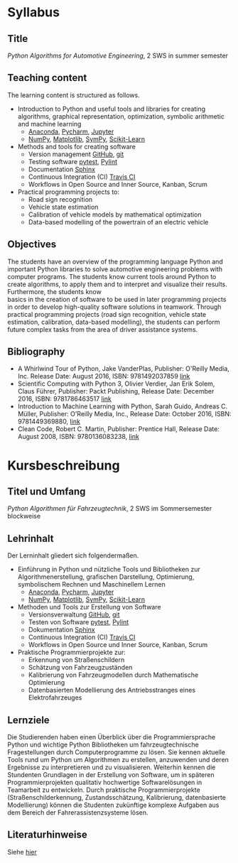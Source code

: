 # Syllabus
## Title
*Python Algorithms for Automotive Engineering*, 2 SWS in summer semester 
## Teaching content
The learning content is structured as follows.
* Introduction to Python and useful tools and libraries for creating algorithms, 
graphical representation, optimization, symbolic arithmetic and machine learning 
    * [Anaconda](https://www.anaconda.com/), [Pycharm](https://www.jetbrains.com/pycharm/),
      [Jupyter](https://jupyter.org/)
    * [NumPy](http://www.numpy.org/), [Matplotlib](https://matplotlib.org/),
      [SymPy](https://www.sympy.org/en/index.html), [Scikit-Learn](https://scikit-learn.org/stable/index.html)
* Methods and tools for creating software
    * Version management [GitHub](https://github.com/), [git](https://git-scm.com/)
    * Testing software [pytest](https://docs.pytest.org/en/latest/),
      [Pylint](https://www.pylint.org/)
    * Documentation [Sphinx](http://www.sphinx-doc.org/en/stable/)
    * Continuous Integration (CI) [Travis CI](https://travis-ci.org/)
    * Workflows in Open Source and Inner Source, Kanban, Scrum
* Practical programming projects to:
    * Road sign recognition
    * Vehicle state estimation
    * Calibration of vehicle models by mathematical optimization
    * Data-based modelling of the powertrain of an electric vehicle
## Objectives
The students have an overview of the programming language Python and important 
Python libraries to solve automotive engineering problems with computer programs. 
The students know current tools around Python to create algorithms, to apply them
and to interpret and visualize their results. Furthermore, the students know  
basics in the creation of software to be used in later programming projects in order 
to develop high-quality software solutions in teamwork. Through practical 
programming projects (road sign recognition, vehicle state estimation, calibration, 
data-based modelling), the students can perform future complex tasks from the 
area of driver assistance systems.
## <a name="Bibliography">Bibliography</a>
* A Whirlwind Tour of Python, Jake VanderPlas, Publisher: O'Reilly Media, Inc.
Release Date: August 2016, ISBN: 9781492037859
[link](https://www.oreilly.com/library/view/a-whirlwind-tour/9781492037859/)
* Scientific Computing with Python 3, Olivier Verdier, Jan Erik Solem, Claus Führer,
Publisher: Packt Publishing, Release Date: December 2016, ISBN: 9781786463517
[link](https://www.oreilly.com/library/view/scientific-computing-with/9781786463517/)
* Introduction to Machine Learning with Python, Sarah Guido, Andreas C. Müller, 
Publisher: O'Reilly Media, Inc., Release Date: October 2016, ISBN: 9781449369880, 
[link](https://www.oreilly.com/library/view/introduction-to-machine/9781449369880/)
* Clean Code, Robert C. Martin, Publisher: Prentice Hall, Release Date: August 2008,
ISBN: 9780136083238, [link](https://www.oreilly.com/library/view/clean-code/9780136083238/)

# Kursbeschreibung
## Titel und Umfang
*Python Algorithmen für Fahrzeugtechnik*, 2 SWS im Sommersemester blockweise
## Lehrinhalt
Der Lerninhalt gliedert sich folgendermaßen.
* Einführung in Python und nützliche Tools und Bibliotheken zur Algorithmenerstellung, 
grafischen Darstellung, Optimierung, symbolischem Rechnen und Maschinellem Lernen 
    * [Anaconda](https://www.anaconda.com/), [Pycharm](https://www.jetbrains.com/pycharm/),
      [Jupyter](https://jupyter.org/)
    * [NumPy](http://www.numpy.org/), [Matplotlib](https://matplotlib.org/),
      [SymPy](https://www.sympy.org/en/index.html), [Scikit-Learn](https://scikit-learn.org/stable/index.html)
* Methoden und Tools zur Erstellung von Software
    * Versionsverwaltung [GitHub](https://github.com/), [git](https://git-scm.com/)
    * Testen von Software [pytest](https://docs.pytest.org/en/latest/),
      [Pylint](https://www.pylint.org/)
    * Dokumentation [Sphinx](http://www.sphinx-doc.org/en/stable/)
    * Continuous Integration (CI) [Travis CI](https://travis-ci.org/)
    * Workflows in Open Source und Inner Source, Kanban, Scrum
* Praktische Programmierprojekte zur:
    * Erkennung von Straßenschildern
    * Schätzung von Fahrzeugzuständen
    * Kalibrierung von Fahrzeugmodellen durch Mathematische Optimierung
    * Datenbasierten Modellierung des Antriebsstranges eines Elektrofahrzeuges
## Lernziele
Die Studierenden haben einen Überblick über die Programmiersprache Python und wichtige 
Python Bibliotheken um fahrzeugtechnische Fragestellungen durch Computerprogramme zu 
lösen. Sie kennen aktuelle Tools rund um Python um Algorithmen zu erstellen, anzuwenden
und deren Ergebnisse zu interpretieren und zu visualisieren. Weiterhin kennen die 
Stundenten Grundlagen in der Erstellung von Software, um in späteren Programmierprojekten 
qualitativ hochwertige Softwarelösungen in Teamarbeit zu entwickeln. Durch praktische 
Programmierprojekte (Straßenschilderkennung, Zustandsschätzung, Kalibrierung, 
datenbasierte Modellierung) können die Studenten zukünftige komplexe Aufgaben aus dem 
Bereich der Fahrerassistenzsysteme lösen.
## Literaturhinweise
Siehe [hier](#Bibliography)

